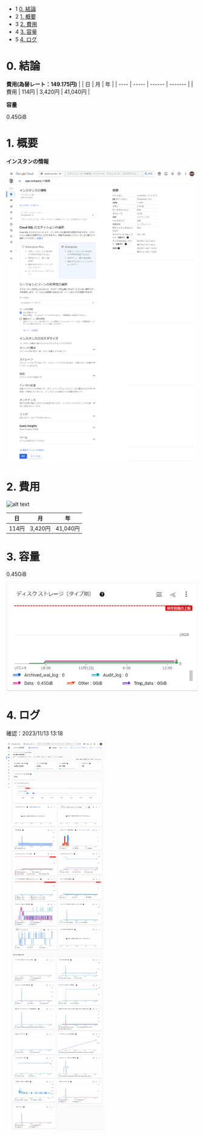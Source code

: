 *   1 [0. 結論](#0.結論)
*   2 [1. 概要](#1.概要)
*   3 [2. 費用](#2.費用)
*   4 [3. 容量](#3.容量)
*   5 [4. ログ](#4.ログ)

# 0. 結論
**費用(為替レート：149.175円)**
|      | 日    | 月     | 年      |
| ---- | ----- | ------ | ------- |
| 費用 | 114円 | 3,420円 | 41,040円 |

**容量**

0.45GiB

# 1. 概要

**インスタンの情報**

![alt text](../images/image26.png)

# 2. 費用

![alt text](../images/image2７.png)

| 日 | 月  | 年   | 
| ---- | ------- | ------- |
| 114円   | 3,420円 | 41,040円 |

# 3. 容量

0.45GiB

![alt text](../images/image28.png)

# 4. ログ

確認：2023/11/13 13:18

![alt text](../images/image29.png)
